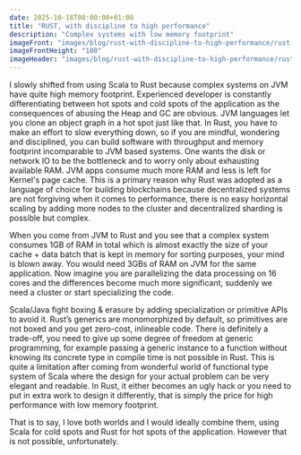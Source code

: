 ```yaml
---
date: 2025-10-18T00:00:00+01:00
title: "RUST, with discipline to high performance"
description: "Complex systems with low memory footprint"
imageFront: "images/blog/rust-with-discipline-to-high-performance/rust-logo.png"
imageFrontHeight: "180"
imageHeader: "images/blog/rust-with-discipline-to-high-performance/rust-header.png"
---
```


I slowly shifted from using Scala to Rust because complex systems on JVM have quite high memory footprint. Experienced developer is constantly 
differentiating between hot spots and cold spots of the application as the consequences of abusing the Heap and GC are obvious. JVM languages let you 
clone an object graph in a hot spot just like that. In Rust, you have to make an effort to slow everything down, so if you are mindful, wondering and
disciplined, you can build software with throughput and memory footprint incomparable to JVM based systems. One wants the disk or network IO 
to be the bottleneck and to worry only about exhausting available RAM. JVM apps consume much more RAM and less is left for Kernel's page cache. 
This is a primary reason why Rust was adopted as a language of choice for building blockchains because decentralized systems are not forgiving when 
it comes to performance, there is no easy horizontal scaling by adding more nodes to the cluster and decentralized sharding is possible but complex.

When you come from JVM to Rust and you see that a complex system consumes 1GB of RAM in total which is almost exactly the size of your cache + data batch
that is kept in memory for sorting purposes, your mind is blown away. You would need 3GBs of RAM on JVM for the same application. Now imagine you are
parallelizing the data processing on 16 cores and the differences become much more significant, suddenly we need a cluster or start specializing the code.   

Scala/Java fight boxing & erasure by adding specialization or primitive APIs to avoid it. Rust’s generics are monomorphized by default, so primitives are 
not boxed and you get zero-cost, inlineable code. There is definitely a trade-off, you need to give up some degree of freedom at generic programming, for 
example passing a generic instance to a function without knowing its concrete type in compile time is not possible in Rust. This is quite a limitation 
after coming from wonderful world of functional type system of Scala where the design for your actual problem can be very elegant and readable. In Rust, 
it either becomes an ugly hack or you need to put in extra work to design it differently, that is simply the price for high performance with low memory footprint.

That is to say, I love both worlds and I would ideally combine them, using Scala for cold spots and Rust for hot spots of the application. 
However that is not possible, unfortunately.